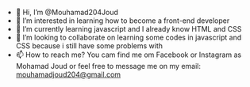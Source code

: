 - 👋 Hi, I’m @Mouhamad204Joud
- 👀 I’m interested in learning how to become a front-end developer
- 🌱 I’m currently learning javascript and I already know HTML and CSS
- 💞️ I’m looking to collaborate on learning some codes in javascript and CSS because i still have some problems with
- 📫 How to reach me? You cam find me om Facebook or Instagram as Mohamad Joud or feel free to message me on my email: mouhamadjoud204@gmail.com

<!---
Mouhamad204Joud/Mouhamad204Joud is a ✨ special ✨ repository because its `README.md` (this file) appears on your GitHub profile.
You can click the Preview link to take a look at your changes.
--->

